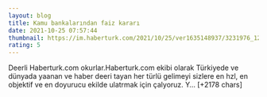 ```yaml
--- 
layout: blog
title: Kamu bankalarından faiz kararı
date: 2021-10-25 07:57:44
thumbnail: https://im.haberturk.com/2021/10/25/ver1635148937/3231976_1200x627.jpg
rating: 5
---
```

Deerli Haberturk.com okurlar.Haberturk.com ekibi olarak Türkiyede ve dünyada yaanan ve haber deeri tayan her türlü gelimeyi sizlere en hzl, en objektif ve en doyurucu ekilde ulatrmak için çalyoruz. Y… [+2178 chars]